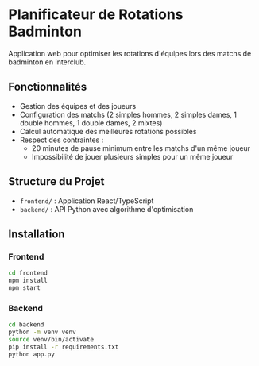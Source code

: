 # Planificateur de Rotations Badminton

Application web pour optimiser les rotations d'équipes lors des matchs de badminton en interclub.

## Fonctionnalités

- Gestion des équipes et des joueurs
- Configuration des matchs (2 simples hommes, 2 simples dames, 1 double hommes, 1 double dames, 2 mixtes)
- Calcul automatique des meilleures rotations possibles
- Respect des contraintes :
  - 20 minutes de pause minimum entre les matchs d'un même joueur
  - Impossibilité de jouer plusieurs simples pour un même joueur

## Structure du Projet

- `frontend/` : Application React/TypeScript
- `backend/` : API Python avec algorithme d'optimisation

## Installation

### Frontend
```bash
cd frontend
npm install
npm start
```

### Backend
```bash
cd backend
python -m venv venv
source venv/bin/activate
pip install -r requirements.txt
python app.py
```
